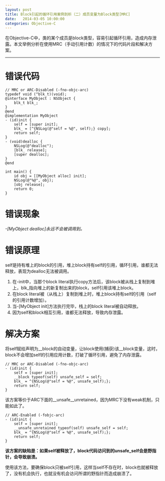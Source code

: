 ```yaml
---
layout: post
title: Block引起的循环引用案例剖析（二）成员变量为Block类型[MRC]
date:   2014-03-05 10:00:00
categories: Objective-C
---
```


在Objective-C中，类的某个成员是block类型，容易引起循环引用，造成内存泄露。本文举例分析在使用MRC（手动引用计数）的情况下的代码片段和解决方案。

- - -

# 错误代码

```objc
// MRC or ARC-Disabled (-fno-objc-arc)
typedef void (^blk_t)(void);
@interface MyObject : NSObject {
    blk_t blk_;
}
@end
@implementation MyObject
- (id)init {
    self = [super init];
    blk_ = [^{NSLog(@"self = %@", self);} copy]; 
    return self;
}
- (void)dealloc {
    NSLog(@"dealloc"); 
    [blk_ release];
    [super dealloc];
}
@end

int main() {
    id obj = [[MyObject alloc] init]; 
    NSLog(@"%@", obj);
    [obj release];
    return 0;
}
```


# 错误现象

*-[MyObject dealloc]永远不会被调用到。*


# 错误原理

self是持有堆上的block的引用，堆上block持有self的引用，循环引用，谁都无法释放，表现为dealloc无法被调用。

1. 在-init中，当那个block literal执行copy方法后，该block被从栈上复制到堆上，blk\_指向堆上的新复制出来的block，self引用该堆上block。
1. 在block literal被（从栈上）复制到堆上时，堆上block持有self的引用（self的引用计数增加）。
1. 当-[MyObject init]方法执行完毕，栈上的block literal被自动释放。
1. 因为self和block相互引用，谁都无法释放，导致内存泄露。


# 解决方案

将self赋给声明为\_\_block的自动变量，让block使用(捕获)该\_\_block变量，这时，block不会增加self的引用应用计数，打破了循环引用，避免了内存泄露。

```objc
// MRC or ARC-Disabled (-fno-objc-arc)
- (id)init {
    self = [super init];
    __block typeof(self) unsafe_self = self;
    blk_ = ^{NSLog(@"self = %@", unsafe_self);}; 
    return self;
}
```

该方案等价于ARC下面的\_\_unsafe\_\_unretained，因为MRC下没有weak机制，只能如此了。

```objc
// ARC-Enabled (-fobjc-arc)
- (id)init {
    self = [super init];
    __unsafe_unretained typeof(self) unsafe_self = self;
    blk_ = ^{NSLog(@"self = %@", unsafe_self);}; 
    return self;
}
```

**该方案的缺陷是：如果self被释放了，block代码访问到的unsafe_self会是野指针，会导致崩溃。**

使用该方法，要确保block只被self引用，这样当self不存在时，block也就被释放了，没有机会执行，也就没有机会访问所谓的野指针而造成崩溃了。
